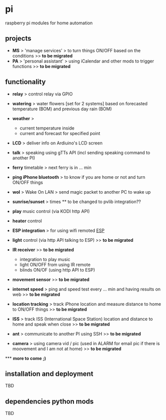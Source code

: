 # pi
raspberry pi modules for home automation 

##  projects 
- **MS** > 'manage services' > to turn things ON/OFF based on the conditions >> __to be migrated__
- **PA** > 'personal assistant' > using iCalendar and other mods to trigger functions  >> __to be migrated__ 

## functionality
- **relay** > control relay via GPIO 
- **watering** > water flowers [set for 2 systems] based on forecasted temperature (BOM) and previous day rain (BOM)
- **weather** > 
  * current temperature inside 
  * current and forecast for specified point 
- **LCD** > deliver info on Ardiuino's LCD screen 
- **talk** > speaking using gTTs API (incl sending speaking command to another PI)
- **ferry** timetable > next ferry is in ... min 
- **ping iPhone bluetooth** > to know if you are home or not and turn ON/OFF things 
- **wol** > Wake On LAN > send magic packet to another PC to wake up 
- **sunrise/sunset** > times ** to be changed to pvlib integration?? 
- **play** music control (via KODI http API)
- **heater** control  
- **ESP integration** > for using wifi remoted [ESP](https://github.com/ignalex/esp)  

- **light** control  (via http API talking to ESP)   >> __to be migrated__ 
- **IR receiver**       >> __to be migrated__ 
  * integration to play music 
  * light ON/OFF from using IR remote
  * blinds ON/OF (using http API to ESP)
- **movement sensor**   >> __to be migrated__ 
- **internet speed** > ping and speed test every ... min and having results on web     >> __to be migrated__ 
- **location tracking** > track iPhone location and measure distance to home to ON/OFF things  >> __to be migrated__ 
- **ISS** > track ISS (International Space Station) location and distance to home and speak when close  >> __to be migrated__ 
- **ant** > communicate to another PI using SSH >> __to be migrated__ 
- **camera** > using camera vid / pic (used in ALARM for email pic if there is moovement and I am not at home)  >> __to be migrated__ 


*** __more to come ;)__

## installation and deployment 
TBD 

## dependencies python mods 
TBD